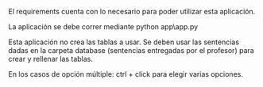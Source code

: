 El requirements cuenta con lo necesario para poder utilizar esta aplicación.

La aplicación se debe correr mediante  python app\app.py

Esta aplicación no crea las tablas a usar.
Se deben usar las sentencias dadas en la carpeta database (sentencias entregadas por el profesor) para crear y rellenar las tablas.


En los casos de opción múltiple: ctrl + click para elegir varias opciones.